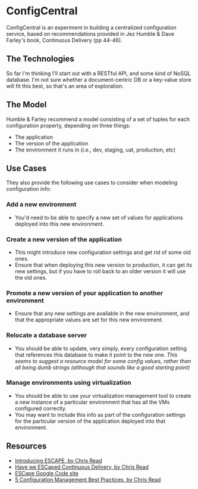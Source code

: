 # ConfigCentral #
ConfigCentral is an experiment in building a centralized configuration service, based on recommendations provided in Jez Humble & Dave Farley's book, Continuous Delivery (pp 44-46).

## The Technologies ##
So far I'm thinking I'll start out with a RESTful API, and some kind of NoSQL database.  I'm not sure whether a document-centric DB or a key-value store will fit this best, so that's an area of exploration.

## The Model ##
Humble & Farley recommend a model consisting of a set of tuples for each configuration property, depending on three things:

- The application
- The version of the application
- The environment it runs in (i.e., dev, staging, uat, production, etc)

## Use Cases ##
They also provide the following use cases to consider when modeling configuration info:

### Add a new environment ###
- You'd need to be able to specify a new set of values for applications deployed into this new environment.

### Create a new version of the application ###
- This might introduce new configuration settings and get rid of some old ones.
- Ensure that when deploying this new version to production, it can get its new settings, but if you have to roll back to an older version it will use the old ones.

### Promote a new version of your application to another environment ###
- Ensure that any new settings are available in the new environment, and that the appropriate values are set for this new environment.

### Relocate a database server ###
- You should be able to update, very simply, every configuration setting that references this database to make it point to the new one. *This seems to suggest a resource model for some config values, rather than all being dumb strings (although that sounds like a good starting point)*

### Manage environments using virtualization ###
- You should be able to use your virtualization management tool to create a new instance of a particular environment that has all the VMs configured correctly.
- You may want to include this info as part of the configuration settings for the particular version of the application deployed into that environment.

## Resources ##
- [Introducing ESCAPE, by Chris Read](http://blog.chris-read.net/2009/02/13/introducing-escape/)
- [Have we ESCaped Continuous Delivery, by Chris Read](http://blog.chris-read.net/2010/10/07/have-we-escaped-continuous-delivery/)
- [ESCape Google Code site](https://code.google.com/p/escservesconfig/)
- [5 Configuration Management Best Practices, by Chris Read](http://www.infoq.com/articles/5-config-mgmt-best-practices)



